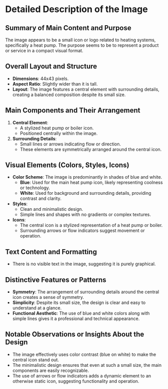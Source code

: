# Detailed Description of the Image

## Summary of Main Content and Purpose
The image appears to be a small icon or logo related to heating systems, specifically a heat pump. The purpose seems to be to represent a product or service in a compact visual format.

## Overall Layout and Structure
- **Dimensions**: 44x43 pixels.
- **Aspect Ratio**: Slightly wider than it is tall.
- **Layout**: The image features a central element with surrounding details, creating a balanced composition despite its small size.

## Main Components and Their Arrangement
1. **Central Element**:
   - A stylized heat pump or boiler icon.
   - Positioned centrally within the image.
2. **Surrounding Details**:
   - Small lines or arrows indicating flow or direction.
   - These elements are symmetrically arranged around the central icon.

## Visual Elements (Colors, Styles, Icons)
- **Color Scheme**: The image is predominantly in shades of blue and white.
  - **Blue**: Used for the main heat pump icon, likely representing coolness or technology.
  - **White**: Used for background and surrounding details, providing contrast and clarity.
- **Styles**:
  - Clean and minimalistic design.
  - Simple lines and shapes with no gradients or complex textures.
- **Icons**:
  - The central icon is a stylized representation of a heat pump or boiler.
  - Surrounding arrows or flow indicators suggest movement or operation.

## Text Content and Formatting
- There is no visible text in the image, suggesting it is purely graphical.

## Distinctive Features or Patterns
- **Symmetry**: The arrangement of surrounding details around the central icon creates a sense of symmetry.
- **Simplicity**: Despite its small size, the design is clear and easy to understand at a glance.
- **Functional Aesthetic**: The use of blue and white colors along with simple lines gives it a professional and technical appearance.

## Notable Observations or Insights About the Design
- The image effectively uses color contrast (blue on white) to make the central icon stand out.
- The minimalistic design ensures that even at such a small size, the main components are easily recognizable.
- The use of arrows or flow indicators adds a dynamic element to an otherwise static icon, suggesting functionality and operation.